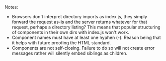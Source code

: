 Notes:

* Browsers don't interpret directory imports as index.js, they simply forward
  the request as-is and the server returns whatever for that request, perhaps a
  directory listing? This means that popular structuring of components in their
  own dirs with index.js won't work.
* Component names must have at least one hyphen (-). Reason being that it helps
  with future proofing the HTML standard.
* Components are not self-closing. Failure to do so will not create error
  messages rather will silently embed siblings as children.

